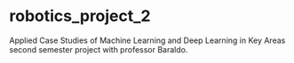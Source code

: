 # robotics_project_2
 Applied Case Studies of Machine Learning and Deep Learning in Key Areas second semester project with professor Baraldo.
